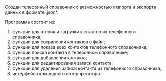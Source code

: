 Создан телефонный справочник с возможностью импорта и экспорта данных в формате .json*.

Программа состоит из:

1. функции для чтения и загрузки контактов из телефонного справочника;
2. функции для сохранения контактов в файл;
3. функции для показа всех контактов телефонного справочника;
4. функции поиска контакта в телефонном справочнике;
5. функции для добавления контакта;
6. функции для редактирования записи контакта;
7. функции для удаления записи контакта из телефонного справочника;
8. интерфейса командного интерпретатора.
